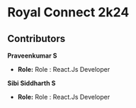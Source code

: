 # Royal Connect 2k24

## Contributors

**Praveenkumar S**
- **Role:** Role : React.Js Developer


**Sibi Siddharth S**
- **Role:** Role : React.Js Developer




